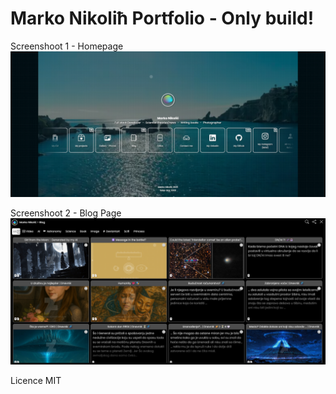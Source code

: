 # Marko Nikoliћ Portfolio - Only build!

Screenshoot 1 - Homepage
![./pwa/screenshot1.png](./pwa/screenshot1.png)

Screenshoot 2 - Blog Page
![./pwa/screenshot1.png](./pwa/screenshot2.png)


Licence MIT